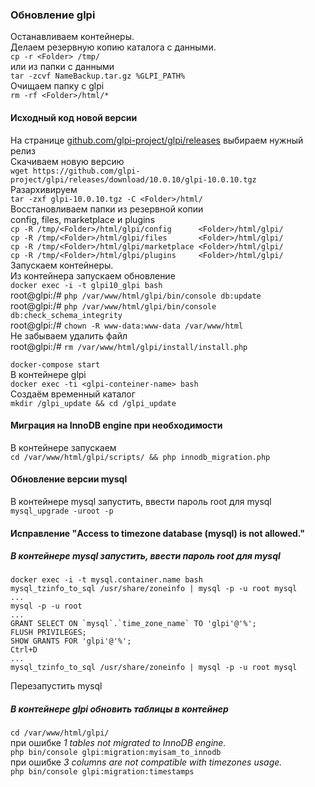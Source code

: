 
### Обновление glpi  
Останавливаем контейнеры.  
Делаем резервную копию каталога с данными.  
```cp -r <Folder> /tmp/```  
или из папки с данными  
```tar -zcvf NameBackup.tar.gz %GLPI_PATH%```  
Очищаем папку с glpi  
```rm -rf <Folder>/html/*```  
#### Исходный код новой версии  
На странице [github.com/glpi-project/glpi/releases](https://github.com/glpi-project/glpi/releases) выбираем нужный релиз   
Скачиваем новую версию  
```wget https://github.com/glpi-project/glpi/releases/download/10.0.10/glpi-10.0.10.tgz```  
Разархивируем  
```tar -zxf glpi-10.0.10.tgz -C <Folder>/html/```  
Восстановливаем папки из резервной копии  
config, files, marketplace и plugins  
```cp -R /tmp/<Folder>/html/glpi/config      <Folder>/html/glpi/```  
```cp -R /tmp/<Folder>/html/glpi/files       <Folder>/html/glpi/```  
```cp -R /tmp/<Folder>/html/glpi/marketplace <Folder>/html/glpi/```  
```cp -R /tmp/<Folder>/html/glpi/plugins     <Folder>/html/glpi/```  
Запускаем контейнеры.  
Из контейнера запускаем обновление  
```docker exec -i -t glpi10_glpi bash```  
    root@glpi:/# ```php /var/www/html/glpi/bin/console db:update```  
    root@glpi:/# ```php /var/www/html/glpi/bin/console db:check_schema_integrity```  
    root@glpi:/# ```chown -R www-data:www-data /var/www/html```  
Не забываем удалить файл  
    root@glpi:/# ```rm /var/www/html/glpi/install/install.php```  


```docker-compose start```  
В контейнере glpi  
```docker exec -ti <glpi-conteiner-name> bash```  
Создаём временный каталог  
```mkdir /glpi_update && cd /glpi_update```  

 
#### Миграция на InnoDB engine при необходимости  
В контейнере запускаем  
```cd /var/www/html/glpi/scripts/ && php innodb_migration.php```  
#### Обновление версии mysql
В контейнере mysql запустить, ввести пароль root для mysql  
```mysql_upgrade -uroot -p```  
#### Исправление "Access to timezone database (mysql) is not allowed."  
##### В контейнере mysql запустить, ввести пароль root для mysql  
```
docker exec -i -t mysql.container.name bash
mysql_tzinfo_to_sql /usr/share/zoneinfo | mysql -p -u root mysql
...
mysql -p -u root
...
GRANT SELECT ON `mysql`.`time_zone_name` TO 'glpi'@'%';
FLUSH PRIVILEGES;
SHOW GRANTS FOR 'glpi'@'%';
Ctrl+D
...
mysql_tzinfo_to_sql /usr/share/zoneinfo | mysql -p -u root mysql
```
Перезапустить mysql  
##### В контейнере glpi обновить таблицы в контейнер  
```cd /var/www/html/glpi/```  
при ошибке *1 tables not migrated to InnoDB engine.*  
```php bin/console glpi:migration:myisam_to_innodb```  
при ошибке *3 columns are not compatible with timezones usage.*  
```php bin/console glpi:migration:timestamps```  
